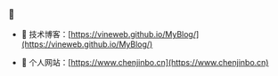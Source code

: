 <!--
**VineWeb/VineWeb** is a ✨ _special_ ✨ repository because its `README.md` (this file) appears on your GitHub profile.

Here are some ideas to get you started:

- 🔭 I’m currently working on ...
- 🌱 I’m currently learning ...
- 👯 I’m looking to collaborate on ...
- 🤔 I’m looking for help with ...
- 💬 Ask me about ...
- 📫 How to reach me: ...
- 😄 Pronouns: ...
- ⚡ Fun fact: ...

- <img align="right" src="https://github-readme-stats.vercel.app/api?username=VineWeb&show_icons=true&icon_color=CE1D2D&text_color=718096&bg_color=ffffff&hide_title=true" />
-->
  
###  🌅
- :orange_book: 技术博客：[https://vineweb.github.io/MyBlog/](https://vineweb.github.io/MyBlog/)
 
- :hammer:  个人网站：[https://www.chenjinbo.cn](https://www.chenjinbo.cn)
